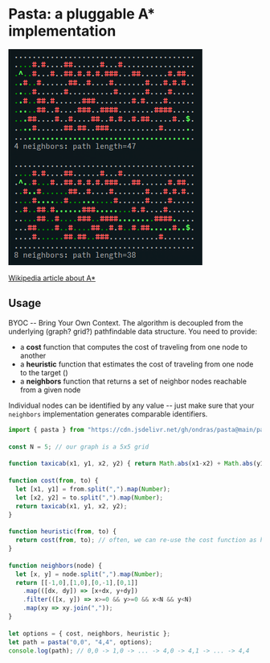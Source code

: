 # Pasta: a pluggable A* implementation

![](pasta-screenshot.png)

[Wikipedia article about A*](https://en.wikipedia.org/wiki/A*_search_algorithm)

## Usage

BYOC -- Bring Your Own Context. The algorithm is decoupled from the underlying (graph? grid?) pathfindable data structure. You need to provide:

  - a **cost** function that computes the cost of traveling from one node to another
  - a **heuristic** function that estimates the cost of traveling from one node to the target ()
  - a **neighbors** function that returns a set of neighbor nodes reachable from a given node

Individual nodes can be identified by any value -- just make sure that your `neighbors` implementation generates comparable identifiers.

```ts
import { pasta } from "https://cdn.jsdelivr.net/gh/ondras/pasta@main/pasta.ts";

const N = 5; // our graph is a 5x5 grid

function taxicab(x1, y1, x2, y2) { return Math.abs(x1-x2) + Math.abs(y1-y2); }

function cost(from, to) {
  let [x1, y1] = from.split(",").map(Number);
  let [x2, y2] = to.split(",").map(Number);
  return taxicab(x1, y1, x2, y2);
}

function heuristic(from, to) {
  return cost(from, to); // often, we can re-use the cost function as heuristic
}

function neighbors(node) {
  let [x, y] = node.split(",").map(Number);
  return [[-1,0],[1,0],[0,-1],[0,1]]
    .map(([dx, dy]) => [x+dx, y+dy])
    .filter(([x, y]) => x>=0 && y>=0 && x<N && y<N)
    .map(xy => xy.join(","));
}

let options = { cost, neighbors, heuristic };
let path = pasta("0,0", "4,4", options);
console.log(path); // 0,0 -> 1,0 -> ... -> 4,0 -> 4,1 -> ... -> 4,4
```
